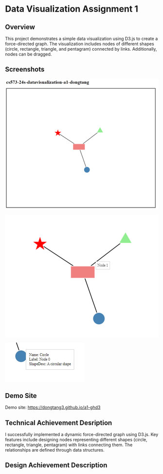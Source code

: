 # Data Visualization Assignment 1

## Overview

This project demonstrates a simple data visualization using D3.js to create a force-directed graph. The visualization includes nodes of different shapes (circle, rectangle, triangle, and pentagram) connected by links. Additionally, nodes can be dragged.

## Screenshots

![Graph Overview](screenshot_overview.png)

![Node Tooltip](screenshot_tooltip.png)

![Node Popup](screenshot_popup.png)

## Demo Site

Demo site: https://dongtang3.github.io/a1-ghd3

## Technical Achievement Desription

I successfully implemented a dynamic force-directed graph using D3.js. Key features include designing nodes representing different shapes (circle, rectangle, triangle, pentagram) with links connecting them. The relationships are defined through data structures.

## Design Achievement Description

